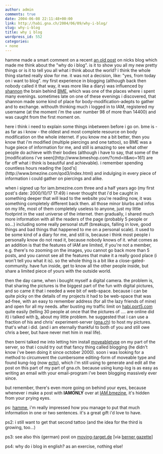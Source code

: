 ```yaml
---
author: admin
comments: true
date: 2004-06-08 22:11:48+00:00
link: http://habi.gna.ch/2004/06/09/why-i-blog/
slug: why-i-blog
title: why i blog
wordpress_id: 552
categories:
- none
---
```


hamme made a smart comment on a recent [an old post](http://nick.kaywa.com/blogging_about_blogging/*staun*.html) on nicks blog which made me think about the "why do i blog".
is it to show you all my new pretty things or is it to tell you all what i think about the world? 
i think the whole thing started really slow for me. it was not a decision, like: "yes, from today on i want to blog". my first experience in blogging (although back then nobody called it that way, it was more like a diary) was influenced by [shannon](http://iam.bmezine.com/?glider) the brain behind [BME](http://www.bmezine.com/), which was one of the places where i spent many evenings. sometimes late on one of these evenings i discovered, that shannon made some kind of place for body-modification-adepts to gather and to exchange. withouth thinking much i logged in to IAM, registered my username (at the moment i'm the user number 98 of more than 14400) and was caught from the first moment on.

<digression>
here i think i need to explain some things inbetween before i go on. bme is - as far as i know - the oldest and most complete resource on body modification on the whole internet. if you know me a bit better, then you know that i'm modified (multiple piercings and one tattoo), so BME was a huge piece of information for me, and still is amazing to see what other people do achieve with their bodies (although i have to say, that some of the [modifications i've seen](http://www.bmeshop.com/?cmd=it&wo=161) are far off what i think is beautiful and achievable). i remember spending countless hours reading the [qod's](http://www.bmezine.com/qod3/index.html) and indulging in every piece of information i could gather on piercings and alike.
</digression>

when i signed up for iam.bmezine.com three and a half years ago (my first post's date: 2000/10/17 17:49) i never thought that i'd be caught in something deeper that will lead to the website you're reading now, it was something completely different back then. all those minor blurbs and infos on my life, most of them completely useless to anyone, just my little footprint in the vast universe of the internet. then gradually, i shared much more information with all the readers of the page (probably 5 people or so...) including some really personal stuff (breakups, falling in love, good things and bad things that happened to me on a personal scale). it used to be some kind of a diary for me, and still is, because i think most people i personally know do not read it, because nobody knows of it.
what comes as an addition is that the features of IAM are limited, if you're not a member, e.g. there's no zooming on the images, you cannot go back more than 5 posts, and you cannot see all the features that make it a really good place (i won't tell you what it is). so the whole thing is a bit like a close-gated-community. have fun inside, get to know all the other people inside, but share a limited piece of yours with the outside world.

then the day came, when i bought myself a digital camera. the problem is, that sharing the pictures is the biggest part of the fun with digital pictures, and so came it that i needed a wee bit of web-space. because i can be quite picky on the details of my projects it had to be web-space that was ad-free, with an easy to remember address (for all the lazy friends of mine) and open for all my needs. 
after busting my traffic limit on [habi.port5.com](http://habi.port5.com/) quite easily (telling 30 people at once that the pictures of .... are online did it) i talked with [b.](http://bernhardseefeld.ch/) about my little problem. he suggested that i can use a fraction of his and chris' experiment-server ([gna.ch](http://www.gna.ch/)) to host my pictures. that's what i did. (and i am eternally thankful to both of you and still owe chris a beer, but have never met him in real life).

then berni talked me into letting him install [moveabletype](http://moveabletype.org/) on my part of the server, so that i could try out that fancy thing called blogging (he didn't know i've been doing it since october 2000).
soon i was looking for a method to circumvent the cumbersome editing-form of moveable type and found kung-log (now [ecto](http://www.kung-foo.tv/ecto/)), which i'm still using to generate and edit all the post on this part of my part of gna.ch. because using kung-log is as easy as writing an email with your email-program i've been blogging massively ever since.

but remember, there's even more going on behind your eyes, because whenever i make a post with **IAMONLY** over at [IAM.bmezine](http://www.kung-foo.tv/ecto/), it's hidden from your prying eyes.


ps: [hamme](http://66.102.9.104/search?q=cache:IpOPMsSSbk8J:www.velokurierbern.ch/html/uns/newsarchiv/01_06_Alternativliga.html+%22christoph+hämmann%22&hl=en), i'm really impressed how you manage to put that much information in one or two sentences. it's a great gift i'd love to have.

ps2: i still want to get that second tattoo (and the idea for the third is growing, too...)

ps3: see also this (german) post on [moving-target.de](http://www.moving-target.de/more/2896_0_1_0_M/) [via [berner gazette](http://www.bernergazette.ch/archives/000403.html)]

ps4: why do i blog in english? as an exercise, nothing else!

